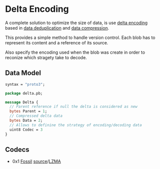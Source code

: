 # Delta Encoding

A complete solution to optimize the size of data, is use [delta encoding](https://en.wikipedia.org/wiki/Delta_encoding) based in [data deduplication](https://en.wikipedia.org/wiki/Data_deduplication) and [data compression](https://en.wikipedia.org/wiki/Data_compression).

This provides a simple method to handle version control. Each blob has to represent its content and a reference of its source.

Also specify the encoding used when the blob was create in order to reconize which stragety take to decode.

## Data Model

```proto
syntax = "proto3";

package delta.pb;

message Delta {
  // Parent reference if null the delta is considered as new
  bytes Parent = 1;
  // Compressed delta data
  bytes Data = 2;
  // Allows to definine the strategy of encoding/decoding data
  uint8 Codec = 3
}
```

## Codecs

- 0x1 [Fossil](<https://en.wikipedia.org/wiki/Fossil_(file_system)>) [source](http://fossil-scm.org/xfer/artifact/e5c5c088b05441b7)/[LZMA](https://es.wikipedia.org/wiki/LZMA)
